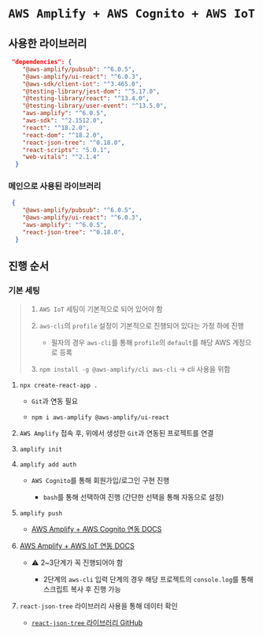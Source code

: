 # `AWS Amplify + AWS Cognito + AWS IoT`

## 사용한 라이브러리

```JSON
 "dependencies": {
    "@aws-amplify/pubsub": "^6.0.5",
    "@aws-amplify/ui-react": "^6.0.3",
    "@aws-sdk/client-iot": "^3.465.0",
    "@testing-library/jest-dom": "^5.17.0",
    "@testing-library/react": "^13.4.0",
    "@testing-library/user-event": "^13.5.0",
    "aws-amplify": "^6.0.5",
    "aws-sdk": "^2.1512.0",
    "react": "^18.2.0",
    "react-dom": "^18.2.0",
    "react-json-tree": "^0.18.0",
    "react-scripts": "5.0.1",
    "web-vitals": "^2.1.4"
  }
```

### 메인으로 사용된 라이브러리

```JSON
 {
    "@aws-amplify/pubsub": "^6.0.5",
    "@aws-amplify/ui-react": "^6.0.3",
    "aws-amplify": "^6.0.5",
    "react-json-tree": "^0.18.0",
  }
```

## 진행 순서

### 기본 세팅

> 1. `AWS IoT` 세팅이 기본적으로 되어 있어야 함
>
> 2. `aws-cli`의 `profile` 설정이 기본적으로 진행되어 있다는 가정 하에 진행
>
>    - 필자의 경우 `aws-cli`를 통해 `profile`의 `default`를 해당 AWS 계정으로 등록
>
> 3. `npm install -g @aws-amplify/cli aws-cli` -> cli 사용을 위함

1. `npx create-react-app .`

   - `Git`과 연동 필요

   - `npm i aws-amplify @aws-amplify/ui-react`

2. `AWS Amplify` 접속 후, 위에서 생성한 `Git`과 연동된 프로젝트를 연결

3. `amplify init`

4. `amplify add auth`

   - `AWS Cognito`를 통해 회원가입/로그인 구현 진행

     - `bash`를 통해 선택하여 진행 (간단한 선택을 통해 자동으로 설정)

5. `amplify push`

   - [AWS Amplify + AWS Cognito 연동 DOCS](https://docs.aws.amazon.com/ko_kr/prescriptive-guidance/latest/patterns/create-a-react-app-by-using-aws-amplify-and-add-authentication-with-amazon-cognito.html)

6. [AWS Amplify + AWS IoT 연동 DOCS](https://docs.amplify.aws/javascript/build-a-backend/more-features/pubsub/set-up-pubsub/)

   - ⚠️ 2~3단계가 꼭 진행되어야 함

     - 2단계의 `aws-cli` 입력 단계의 경우 해당 프로젝트의 `console.log`를 통해 스크립트 복사 후 진행 가능

7. `react-json-tree` 라이브러리 사용을 통해 데이터 확인

   - [`react-json-tree` 라이브러리 GitHub](https://github.com/reduxjs/redux-devtools/tree/main/packages/react-json-tree)
